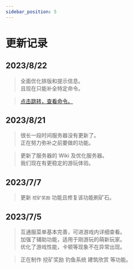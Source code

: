 ```yaml
---
sidebar_position: 5
---
```


# 更新记录

## 2023/8/22

> 全面优化排版和提示信息。  
> 且现在只能补全特定命令。  

> [点击跳转，查看命令。](https://ruk789.github.io/MineCraft-Ayite/%E8%AE%BE%E7%BD%AEACCESS_TOKEN])

## 2023/8/21

> 很长一段时间服务器没有更新了。  
> 正在努力弥补之前要做的功能。  

> 更新了服务器的 Wiki 及优化服务器。  
> 我们现在有更稳定的游玩体验。  

## 2023/7/7

> 更新 `挖矿奖励` 功能且修复该功能刷矿石。  

## 2023/7/5

> 互通服菜单基本完善，可进游戏内详细查看。  
> 加强了辅助功能，适用于刚游玩的萌新玩家。  
> 优化了游戏性能，卡顿等现象不在异常出现。  

> 正在制作 挖矿奖励 钓鱼系统 建筑欣赏 等功能。  
